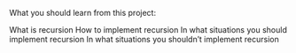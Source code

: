 What you should learn from this project:

What is recursion
How to implement recursion
In what situations you should implement recursion
In what situations you shouldn’t implement recursion